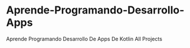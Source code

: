 # Aprende-Programando-Desarrollo-Apps
Aprende Programando Desarrollo De Apps De Kotlin All Projects
